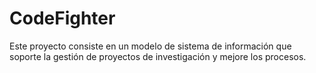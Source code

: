 # CodeFighter
Este proyecto consiste en un modelo de sistema de información que soporte la gestión de proyectos de investigación y mejore los procesos. 
